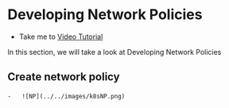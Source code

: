 # Developing Network Policies
  - Take me to [Video Tutorial](https://kodekloud.com/courses/1378608/lectures/31704411)

  In this section, we will take a look at Developing Network Policies

  ## Create network policy

    -   ![NP](../../images/k8sNP.png)
